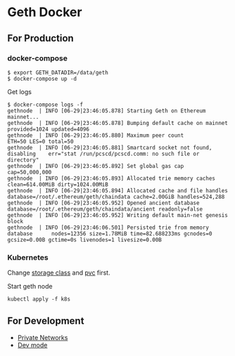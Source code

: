 # Geth Docker

## For Production

### docker-compose

```console
$ export GETH_DATADIR=/data/geth
$ docker-compose up -d
```

Get logs

```console
$ docker-compose logs -f
gethnode  | INFO [06-29|23:46:05.878] Starting Geth on Ethereum mainnet... 
gethnode  | INFO [06-29|23:46:05.878] Bumping default cache on mainnet         provided=1024 updated=4096
gethnode  | INFO [06-29|23:46:05.880] Maximum peer count                       ETH=50 LES=0 total=50
gethnode  | INFO [06-29|23:46:05.881] Smartcard socket not found, disabling    err="stat /run/pcscd/pcscd.comm: no such file or directory"
gethnode  | INFO [06-29|23:46:05.892] Set global gas cap                       cap=50,000,000
gethnode  | INFO [06-29|23:46:05.893] Allocated trie memory caches             clean=614.00MiB dirty=1024.00MiB
gethnode  | INFO [06-29|23:46:05.894] Allocated cache and file handles         database=/root/.ethereum/geth/chaindata cache=2.00GiB handles=524,288
gethnode  | INFO [06-29|23:46:05.952] Opened ancient database                  database=/root/.ethereum/geth/chaindata/ancient readonly=false
gethnode  | INFO [06-29|23:46:05.952] Writing default main-net genesis block 
gethnode  | INFO [06-29|23:46:06.501] Persisted trie from memory database      nodes=12356 size=1.78MiB time=82.688233ms gcnodes=0 gcsize=0.00B gctime=0s livenodes=1 livesize=0.00B
```

### Kubernetes

Change [storage class](k8s/storageclass.yaml) and [pvc](k8s/pvc.yaml) first.

Start geth node

```
kubectl apply -f k8s
```

## For Development

- [Private Networks](https://geth.ethereum.org/docs/interface/private-network)
- [Dev mode](https://geth.ethereum.org/getting-started/dev-mode)
